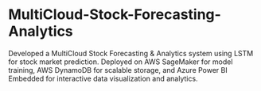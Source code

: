 # MultiCloud-Stock-Forecasting-Analytics
Developed a MultiCloud Stock Forecasting &amp; Analytics system using LSTM for stock market prediction. Deployed on AWS SageMaker for model training, AWS DynamoDB for scalable storage, and Azure Power BI Embedded for interactive data visualization and analytics.
